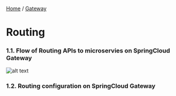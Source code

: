 [Home](https://github.com/springboot-microservices-project/) /
[Gateway](https://github.com/springboot-microservices-project/.github/blob/main/profile/page/gateway-service/readme.md)

# Routing

### 1.1. Flow of Routing APIs to microservies on SpringCloud Gateway
![alt text](https://github.com/springboot-microservices-project/.github/blob/main/profile/page/gateway-service/image/gateway-gateway-routing-flow.png?raw=false)


### 1.2. Routing configuration on SpringCloud Gateway




